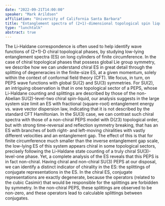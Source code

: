 ```yaml
---
date: "2022-09-21T14:00:00"
speaker: "Mark Arildsen"
affiliation: "University of California Santa Barbara"
title: "Entanglement spectra of (2+1)-dimensional topological spin liquid PEPS and chirality, including cases with SU(3) symmetry"
type: "lunchtalk"
abstract: true
---
```


The Li-Haldane correspondence is often used to help identify wave functions of (2+1)-D chiral topological phases, by studying low-lying entanglement spectra (ES) on long cylinders of finite circumference. In the case of chiral topological phases that possess global Lie group symmetry, we describe how we can understand chiral ES in great detail through the splitting of degeneracies in the finite-size ES, at a given momentum, solely within the context of conformal field theory (CFT). We focus, in turn, on PEPS wave functions with global SU(2) and SU(3) symmetries. For SU(2), an intriguing observation is that in one topological sector of a PEPS, whose Li-Haldane counting and splittings are described by those of the non-Abelian SU(2)-level-two chiral spin-liquid, our analysis suggests in the large system size limit an ES with  fractional (square-root) entanglement energy vs. wave vector dispersion law, indicating that it is not described by the standard CFT Hamiltonian. In the SU(3) case, we can contrast such chiral spectra with those of a non-chiral PEPS model with D(ℤ3) topological order, but with strong time-reversal and reflection symmetry breaking, that has an ES with branches of both right- and left-moving chiralities with vastly different velocities and an entanglement gap. The effect of this is that for finite circumference much smaller than the inverse entanglement gap scale, the low-lying ES of this system appears chiral in some topological sectors, precisely following the Li-Haldane state counting of a truly chiral SU(3)-level-one phase. Yet, a complete analysis of the ES reveals that this PEPS is in fact non-chiral. Having chiral and non-chiral SU(3) PEPS at our disposal, we can identify a distinct indicator of chirality in the ES: the splittings of conjugate representations in the ES. In the chiral ES, conjugate representations are exactly degenerate, because the operators (related to the cubic Casimir) that would be responsible for the splittings are forbidden by symmetry. In the non-chiral PEPS, these splittings are observed to be non-zero, and these operators lead to calculable splittings between conjugates.
